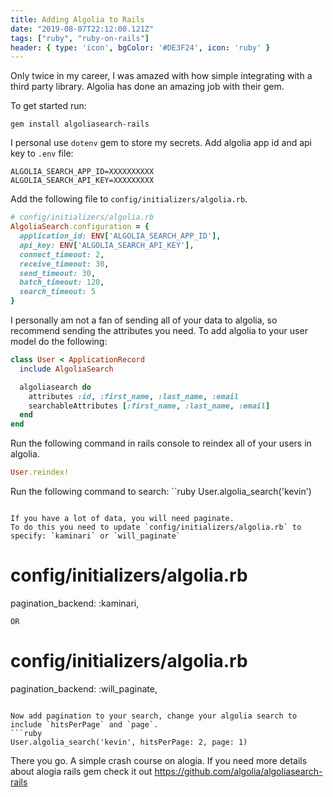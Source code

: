 ```yaml
---
title: Adding Algolia to Rails
date: "2019-08-07T22:12:00.121Z"
tags: ["ruby", "ruby-on-rails"]
header: { type: 'icon', bgColor: '#DE3F24', icon: 'ruby' }
---
```


Only twice in my career, I was amazed with how simple integrating with a third party library.
Algolia has done an amazing job with their gem.

To get started run:
```
gem install algoliasearch-rails
```

I personal use `dotenv` gem to store my secrets.
Add algolia app id and api key to `.env` file:

```
ALGOLIA_SEARCH_APP_ID=XXXXXXXXXX
ALGOLIA_SEARCH_API_KEY=XXXXXXXXX
```

Add the following file to `config/initializers/algolia.rb`.
```ruby
# config/initializers/algolia.rb
AlgoliaSearch.configuration = {
  application_id: ENV['ALGOLIA_SEARCH_APP_ID'],
  api_key: ENV['ALGOLIA_SEARCH_API_KEY'],
  connect_timeout: 2,
  receive_timeout: 30,
  send_timeout: 30,
  batch_timeout: 120,
  search_timeout: 5
}
```

I personally am not a fan of sending all of your data to algolia, so recommend sending the attributes you need.
To add algolia to your user model do the following:
```ruby
class User < ApplicationRecord
  include AlgoliaSearch

  algoliasearch do
    attributes :id, :first_name, :last_name, :email
    searchableAttributes [:first_name, :last_name, :email]
  end
end
```

Run the following command in rails console to reindex all of your users in algolia.
```ruby
User.reindex!
```

Run the following command to search:
``ruby
User.algolia_search('kevin')
```

If you have a lot of data, you will need paginate.
To do this you need to update `config/initializers/algolia.rb` to specify: `kaminari` or `will_paginate`

```
# config/initializers/algolia.rb
pagination_backend: :kaminari,
```
OR
```
# config/initializers/algolia.rb
pagination_backend: :will_paginate,
```

Now add pagination to your search, change your algolia search to include `hitsPerPage` and `page`.
```ruby
User.algolia_search('kevin', hitsPerPage: 2, page: 1)
```

There you go.
A simple crash course on alogia.
If you need more details about alogia rails gem check it out https://github.com/algolia/algoliasearch-rails
